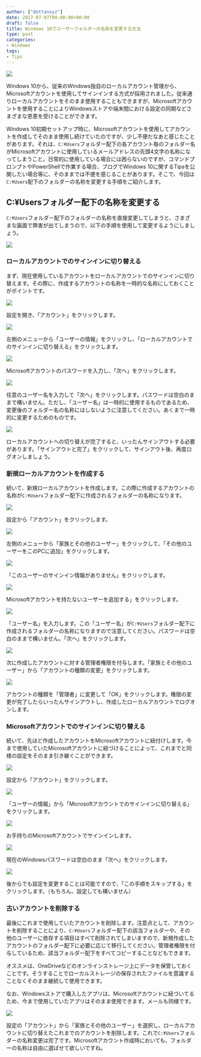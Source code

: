```yaml
---
author: ["@ottanxyz"]
date: 2017-07-07T00:00:00+00:00
draft: false
title: Windows 10でユーザーフォルダーの名称を変更する方法
type: post
categories:
- Windows
tags:
- Tips
---
```


![](170707-595ef0f1b2b30.png)

Windows 10から、従来のWindows独自のローカルアカウント管理から、Microsoftアカウントを使用してサインインする方式が採用されました。従来通りローカルアカウントをそのまま使用することもできますが、Microsoftアカウントを使用することによりWindowsストアや端末間における設定の同期などさまざまな恩恵を受けることができます。

Windows 10初期セットアップ時に、Microsoftアカウントを使用してアカウントを作成してそのまま使用し続けていたのですが、少し不便だなあと感じたことがあります。それは、`C:¥Users`フォルダー配下の各アカウント毎のフォルダー名がMicrosoftアカウントに使用しているメールアドレスの先頭4文字の名称になってしまうこと。日常的に使用している場合には困らないのですが、コマンドプロンプトやPowerShellで作業する場合、ブログでWindows 10に関するTipsを公開したい場合等に、そのままでは不便を感じることがあります。そこで、今回は`C:¥Users`配下のフォルダーの名称を変更する手順をご紹介します。

## C:¥Usersフォルダー配下の名称を変更する

`C:¥Users`フォルダー配下のフォルダーの名称を直接変更してしまうと、さまざまな画面で弊害が出てしまうので、以下の手順を使用して変更するようにしましょう。

![](170707-595ef94d918a5.png)

### ローカルアカウントでのサインインに切り替える

まず、現在使用しているアカウントをローカルアカウントでのサインインに切り替えます。その際に、作成するアカウントの名称を一時的な名称にしておくことがポイントです。

![](170707-595ef24c4bc55.png)

設定を開き、「アカウント」をクリックします。

![](170707-595ef2556bc84.png)

左側のメニューから「ユーザーの情報」をクリックし、「ローカルアカウントでのサインインに切り替える」をクリックします。

![](170707-595ef25b3da7c.png)

Microsoftアカウントのパスワードを入力し、「次へ」をクリックします。

![](170707-595ef26806083.png)

任意のユーザー名を入力して「次へ」をクリックします。パスワードは空白のままで構いません。ただし、「ユーザー名」は一時的に使用するものであるため、変更後のフォルダー名の名称にはしないように注意してください。あくまで一時的に変更するためのものです。

![](170707-595ef26fc5b4c.png)

ローカルアカウントへの切り替えが完了すると、いったんサインアウトする必要があります。「サインアウトと完了」をクリックして、サインアウト後、再度ログオンしましょう。

### 新規ローカルアカウントを作成する

続いて、新規ローカルアカウントを作成します。この際に作成するアカウントの名称が`C:¥Users`フォルダー配下に作成されるフォルダーの名称になります。

![](170707-595ef27d873f9.png)

設定から「アカウント」をクリックします。

![](170707-595ef286a06c6.png)

左側のメニューから「家族とその他のユーザー」をクリックして、「その他のユーザーをこのPCに追加」をクリックします。

![](170707-595ef2917b58c.png)

「このユーザーのサインイン情報がありません」をクリックします。

![](170707-595ef29d2eb97.png)

Microsoftアカウントを持たないユーザーを追加する」をクリックします。

![](170707-595ef2a5e8c95.png)

「ユーザー名」を入力します。この「ユーザー名」が`C:¥Users`フォルダー配下に作成されるフォルダーの名称になりますので注意してください。パスワードは空白のままで構いません。「次へ」をクリックします。

![](170707-595ef2ae34e16.png)

次に作成したアカウントに対する管理者権限を付与します。「家族とその他のユーザー」から「アカウントの種類の変更」をクリックします。

![](170707-595ef2b4e3f33.png)

アカウントの種類を「管理者」に変更して「OK」をクリックします。権限の変更が完了したらいったんサインアウトし、作成したローカルアカウントでログオンします。

### Microsoftアカウントでのサインインに切り替える

続いて、先ほど作成したアカウントをMicrosoftアカウントに紐付けします。今まで使用していたMicrosoftアカウントに紐づけることによって、これまでと同様の設定をそのまま引き継ぐことができます。

![](170707-595ef2bd31053.png)

設定から「アカウント」をクリックします。

![](170707-595ef2c690ff0.png)

「ユーザーの情報」から「Microsoftアカウントでのサインインに切り替える」をクリックします。

![](170707-595ef2cdcb5e5.png)

お手持ちのMicrosoftアカウントでサインインします。

![](170707-595ef2d8e3d10.png)

現在のWindowsパスワードは空白のまま「次へ」をクリックします。

![](170707-595ef2e464e64.png)

後からでも設定を変更することは可能ですので、「この手順をスキップする」をクリックします。（もちろん、設定しても構いません）

### 古いアカウントを削除する

最後にこれまで使用していたアカウントを削除します。注意点として、アカウントを削除することにより、`C:¥Users`フォルダー配下の該当フォルダーや、その他のユーザーに依存する項目はすべて削除されてしまいますので、新規作成したアカウントのフォルダー配下に必要に応じて移行してください。管理者権限を付与しているため、該当フォルダー配下をすべてコピーすることなどもできます。

オススメは、OneDriveなどのオンラインストレージ上にデータを保管しておくことです。そうすることでローカルストレージの保存されたファイルを意識することなくそのまま継続して使用できます。

なお、Windowsストアで購入したアプリは、Microsoftアカウントに紐づいてるため、今まで使用していたアプリはそのまま使用できます。メールも同様です。

![](170707-595ef2ebcf202.png)

設定の「アカウント」から「家族とその他のユーザー」を選択し、ローカルアカウントに切り替えたこれまでのアカウントを削除します。これで`C:¥Users`フォルダーの名称変更は完了です。Microsoftアカウント作成時においても、フォルダーの名称は自由に選ばせて欲しいですね。
